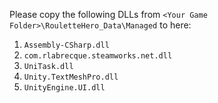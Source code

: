 Please copy the following DLLs from `<Your Game Folder>\RouletteHero_Data\Managed` to here:
1. `Assembly-CSharp.dll`
2. `com.rlabrecque.steamworks.net.dll`
3. `UniTask.dll`
4. `Unity.TextMeshPro.dll`
5. `UnityEngine.UI.dll`